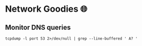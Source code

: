 # Network Goodies 🌐 

## Monitor DNS queries
```
tcpdump -l port 53 2>/dev/null | grep --line-buffered ' A? '
```
